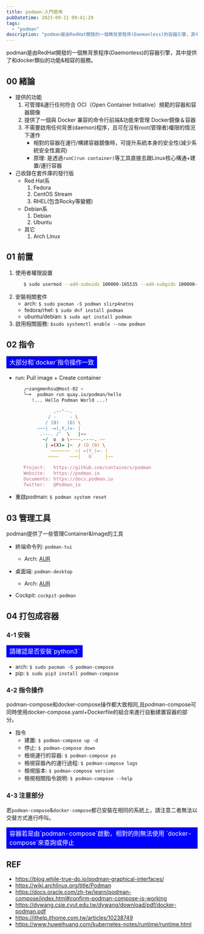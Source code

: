 ```yaml
---
title: podman-入門使用
pubDatetime: 2023-09-11 09:41:29
tags:
  - "podman"
description: "podman是由RedHat開發的一個無背景程序(Daemonless)的容器引擎，其中提供了和docker類似的功能&相容的服務。"
---
```


podman是由RedHat開發的一個無背景程序(Daemonless)的容器引擎，其中提供了和docker類似的功能&相容的服務。

<!--more-->

## 00 緒論

- 提供的功能
  1. 可管理&運行任何符合 OCI（Open Container Initiative）規範的容器和容器鏡像
  2. 提供了一個與 Docker 兼容的命令行前端&功能來管理 Docker鏡像＆容器
  3. 不需要啟用任何背景(daemon)程序，且可在沒有root(管理者)權限的情況下運作
     - 相對的容器在運行/構建容器鏡像時，可提升系統本身的安全性(減少系統安全性漏洞)
     - 原理: 是透過`runC(run container)`等工具直接去跟Linux核心構通+建置/運行容器
- 己收錄在套件庫的發行版
  - Red Hat系
    1. Fedora
    2. CentOS Stream
    3. RHEL(包含Rocky等變體)
  - Debian系
    1. Debian
    2. Ubuntu
  - 其它
    1. Arch Linux

## 01 前置

1. 使用者權限設置
   ```zsh
      $ sudo usermod --add-subuids 100000-165535 --add-subgids 100000-165535 [username]
   ```
2. 安裝相關套件
   - arch: `$ sudo pacman -S podman slirp4netns`
   - fedora/rhel: `$ sudo dnf install podman`
   - ubuntu/debian: `$ sudo apt install podman`
3. 啟用相關服務: `$sudo systemctl enable --now podman`

## 02 指令

<table><tr><td bgcolor=0000FF>
  <font color="white">大部分和`docker`指令操作一致</font>
</td></tr></table>

- run: Pull image + Create container

  ```zsh
     ╭─zangmenhsu@Host-02 ~
     ╰─➤  podman run quay.io/podman/hello
        !... Hello Podman World ...!

                .--"--.
              / -     - \
             / (O)   (O) \
          ~~~| -=(,Y,)=- |
           .---. /`  \   |~~
            ~/  o  o \~~~~.----. ~~
             | =(X)= |~  / (O (O) \
               ~~~~~~~  ~| =(Y_)=- |
              ~~~~    ~~~|   U     |~~

     Project:   https://github.com/containers/podman
     Website:   https://podman.io
     Documents: https://docs.podman.io
     Twitter:   @Podman_io
  ```

- 重啟podman: `$ podman system reset`

## 03 管理工具

podman提供了一些管理Container&Image的工具

- 終端命令列: `podman-tui`

  - Arch: [AUR](https://aur.archlinux.org/packages/podman-tui)

- 桌面端: `podman-desktop`

  - Arch: [AUR](https://aur.archlinux.org/packages/podman-desktop)

- Cockpit: `cockpit-podman`

## 04 打包成容器

### 4-1 安裝

<table><tr><td bgcolor=0000FF>
   <font color=white> 請確認是否安裝`python3` </font>
</td></tr></table>

- arch: `$ sudo pacman -S podman-compose`
- pip: `$ sudo pip3 install podman-compose`

### 4-2 指令操作

podman-compose和docker-compose操作都大致相同,且podman-compose可同時使用docker-compose.yaml+Dockerfile的組合來進行自動建置容器的部分。

- 指令
  - 建置: `$ podman-compose up -d`
  - 停止: `$ podman-compose down`
  - 檢視運行的容器: `$ podman-compose ps`
  - 檢視容器內的運行過程: `$ podman-compose logs`
  - 檢視版本: `$ podman-compose version`
  - 檢視相關指令說明: `$ podman-compose --help`

### 4-3 注意部分

若`podman-compose`&`docker-compose`都已安裝在相同的系統上，請注意二者無法以交替方式進行呼叫。

  <table><tr><td bgcolor=0000FF>
   <font color=white> 容器若是由`podman-compose`啟動，相對的則無法使用 `docker-compose`來查詢或停止</font>
  </td></tr></table>

## REF

- https://blog.while-true-do.io/podman-graphical-interfaces/
- https://wiki.archlinux.org/title/Podman
- https://docs.oracle.com/zh-tw/learn/podman-compose/index.html#confirm-podman-compose-is-working
- https://dywang.csie.cyut.edu.tw/dywang/download/pdf/docker-podman.pdf
- https://ithelp.ithome.com.tw/articles/10238749
- https://www.huweihuang.com/kubernetes-notes/runtime/runtime.html
